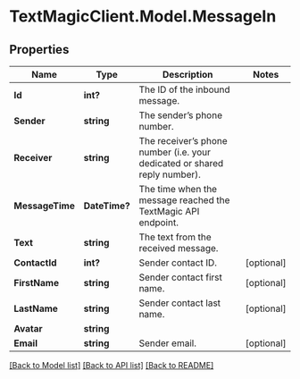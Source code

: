 # TextMagicClient.Model.MessageIn
## Properties

Name | Type | Description | Notes
------------ | ------------- | ------------- | -------------
**Id** | **int?** | The ID of the inbound message. | 
**Sender** | **string** | The sender’s phone number. | 
**Receiver** | **string** | The receiver’s phone number (i.e. your dedicated or shared reply number). | 
**MessageTime** | **DateTime?** | The time when the message reached the TextMagic API endpoint. | 
**Text** | **string** | The text from the received message. | 
**ContactId** | **int?** | Sender contact ID. | [optional] 
**FirstName** | **string** | Sender contact first name. | [optional] 
**LastName** | **string** | Sender contact last name. | [optional] 
**Avatar** | **string** |  | 
**Email** | **string** | Sender email. | [optional] 

[[Back to Model list]](../README.md#documentation-for-models) [[Back to API list]](../README.md#documentation-for-api-endpoints) [[Back to README]](../README.md)

